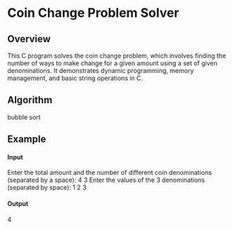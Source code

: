 # Coin Change Problem Solver

## Overview

This C program solves the coin change problem, which involves finding the number of ways to make change for a given amount using a set of given denominations. It demonstrates dynamic programming, memory management, and basic string operations in C.

## Algorithm
bubble sort 

## Example

#### Input
Enter the total amount and the number of different coin denominations (separated by a space): 4 3
Enter the values of the 3 denominations (separated by space): 1 2 3


#### Output
4

